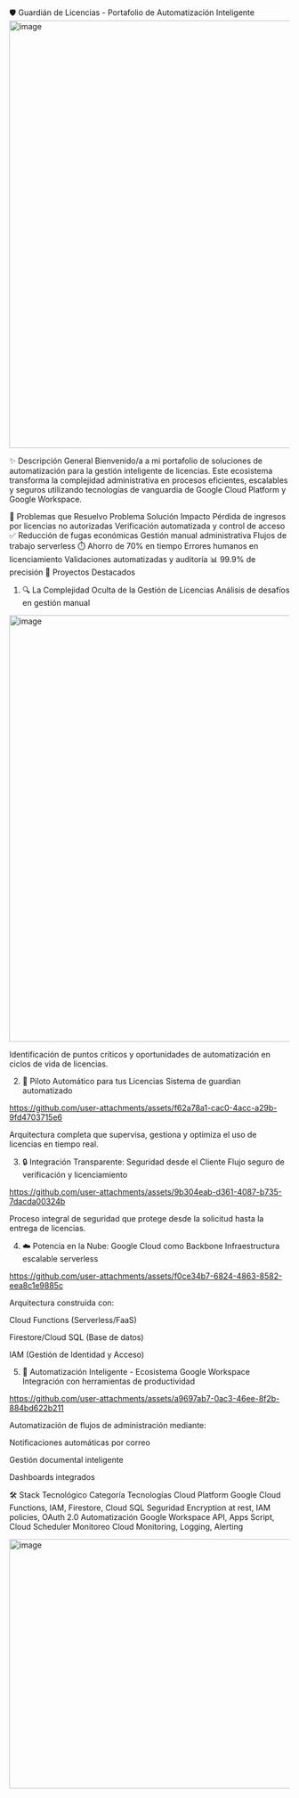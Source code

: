 🛡️ Guardián de Licencias - Portafolio de Automatización Inteligente
<img width="1341" height="768" alt="image" src="https://github.com/user-attachments/assets/dd22fb26-ad1c-4025-becb-bbccd810f66b" />

✨ Descripción General
Bienvenido/a a mi portafolio de soluciones de automatización para la gestión inteligente de licencias. Este ecosistema transforma la complejidad administrativa en procesos eficientes, escalables y seguros utilizando tecnologías de vanguardia de Google Cloud Platform y Google Workspace.

🎯 Problemas que Resuelvo
Problema	Solución	Impacto
Pérdida de ingresos por licencias no autorizadas	Verificación automatizada y control de acceso	✅ Reducción de fugas económicas
Gestión manual administrativa	Flujos de trabajo serverless	⏱️ Ahorro de 70% en tiempo
Errores humanos en licenciamiento	Validaciones automatizadas y auditoría	📊 99.9% de precisión
🚀 Proyectos Destacados
1. 🔍 La Complejidad Oculta de la Gestión de Licencias
Análisis de desafíos en gestión manual

<img width="1345" height="766" alt="image" src="https://github.com/user-attachments/assets/9cbc138d-26f9-450d-9212-ed242fb60310" />



Identificación de puntos críticos y oportunidades de automatización en ciclos de vida de licencias.

2. 🤖 Piloto Automático para tus Licencias
Sistema de guardian automatizado

https://github.com/user-attachments/assets/f62a78a1-cac0-4acc-a29b-9fd4703715e6

Arquitectura completa que supervisa, gestiona y optimiza el uso de licencias en tiempo real.

3. 🔒 Integración Transparente: Seguridad desde el Cliente
Flujo seguro de verificación y licenciamiento

https://github.com/user-attachments/assets/9b304eab-d361-4087-b735-7dacda00324b

Proceso integral de seguridad que protege desde la solicitud hasta la entrega de licencias.

4. ☁️ Potencia en la Nube: Google Cloud como Backbone
Infraestructura escalable serverless

https://github.com/user-attachments/assets/f0ce34b7-6824-4863-8582-eea8c1e9885c

Arquitectura construida con:

Cloud Functions (Serverless/FaaS)

Firestore/Cloud SQL (Base de datos)

IAM (Gestión de Identidad y Acceso)

5. 📧 Automatización Inteligente - Ecosistema Google Workspace
Integración con herramientas de productividad

https://github.com/user-attachments/assets/a9697ab7-0ac3-46ee-8f2b-884bd622b211

Automatización de flujos de administración mediante:

Notificaciones automáticas por correo

Gestión documental inteligente

Dashboards integrados

🛠️ Stack Tecnológico
Categoría	Tecnologías
Cloud Platform	Google Cloud Functions, IAM, Firestore, Cloud SQL
Seguridad	Encryption at rest, IAM policies, OAuth 2.0
Automatización	Google Workspace API, Apps Script, Cloud Scheduler
Monitoreo	Cloud Monitoring, Logging, Alerting

<img width="817" height="448" alt="image" src="https://github.com/user-attachments/assets/669232e8-0da8-42ac-b60c-372357ec2cbd" />















